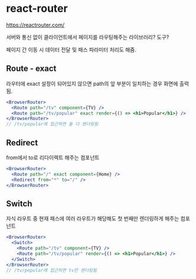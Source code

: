 # react-router

https://reactrouter.com/

서버와 통신 없이 클라이언트에서 페이지를 라우팅해주는 라이브러리? 도구?

페이지 간 이동 시 데이터 전달 및 패스 파라미터 처리도 해줌.

## Route - exact

라우터에 exact 설정이 되어있지 않으면 path의 앞 부분이 일치하는 경우 화면에 출력됨.

```jsx
<BrowserRouter>
  <Route path="/tv" component={TV} />
  <Route path="/tv/popular" exact render={() => <h1>Popular</h1>} />
</BrowserRouter>
// /tv/popular에 접근하면 둘 다 렌더링됨
```

## Redirect

from에서 to로 리다이렉트 해주는 컴포넌트

```jsx
<BrowserRouter>
  <Route path="/" exact component={Home} />
  <Redirect from="*" to="/" />
</BrowserRouter>
```

## Switch

자식 라우트 중 현재 패스에 여러 라우트가 해당해도 첫 번째만 렌더링하게 해주는 컴포넌트

```jsx
<BrowserRouter>
  <Switch>
    <Route path="/tv" component={TV} />
    <Route path="/tv/popular" render={() => <h1>Popular</h1>} />
  </Switch>
</BrowserRouter>
// /tv/popular에 접근하면 tv만 렌더링됨
```
